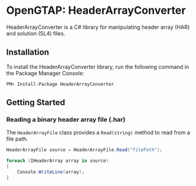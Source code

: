 # OpenGTAP: HeaderArrayConverter

HeaderArrayConverter is a C# library for manipulating header array (HAR) and solution (SL4) files.

## Installation

To install the HeaderArrayConverter library, run the following command in the Package Manager Console:

`PM> Install-Package HeaderArrayConverter`

## Getting Started

### Reading a binary header array file (.har) 

The `HeaderArrayFile` class provides a `Read(string)` method to read from a file path.

```c#
HeaderArrayFile source = HeaderArrayFile.Read("filePath");

foreach (IHeaderArray array in source)
{
    Console.WriteLine(array);
}
```
